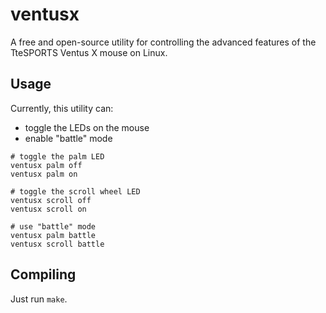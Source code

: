 # ventusx

A free and open-source utility for controlling the advanced features of
the TteSPORTS Ventus X mouse on Linux.

## Usage

Currently, this utility can:

 - toggle the LEDs on the mouse
 - enable "battle" mode

```
# toggle the palm LED
ventusx palm off
ventusx palm on

# toggle the scroll wheel LED
ventusx scroll off
ventusx scroll on

# use "battle" mode
ventusx palm battle
ventusx scroll battle
```

## Compiling

Just run `make`.

